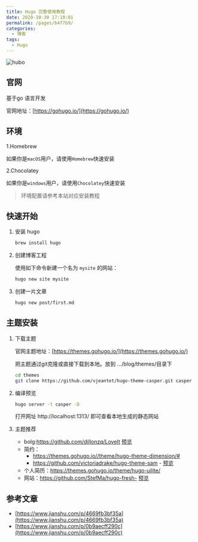 ```yaml
---
title: Hugo 完整使用教程
date: 2020-10-30 17:10:01
permalink: /pages/b4f7b9/
categories:
  - 博客
tags:
  - Hugo
---
```


![hubo](https://static.zhmbo.cn/img/20201030171312.png)

## 官网

基于go 语言开发

官网地址：[https://gohugo.io/](https://gohugo.io/)

<!-- more -->

## 环境

1.Homebrew

如果你是`macOS`用户，请使用`Homebrew`快速安装

2.Chocolatey

如果你是`windows`用户，请使用`Chocolatey`快速安装

> 环境配置请参考本站对应安装教程

## 快速开始

1. 安装 hugo

   ```sh
   brew install hugo
   ```

2. 创建博客工程

   使用如下命令新建一个名为 `mysite` 的网站：

   ```sh
   hugo new site mysite
   ```

3. 创建一片文章

   ```sh
   hugo new post/first.md
   ```

## 主题安装

1. 下载主题

   官网主题地址：[https://themes.gohugo.io/](https://themes.gohugo.io/)

   把主题通过git克隆或直接下载到本地。放到 …/blog/themes/目录下

   ```sh
   cd themes
   git clone https://github.com/vjeantet/hugo-theme-casper.git casper
   ```

2. 编译预览

    ``` sh
    hugo server -t casper -D
    ```

   打开网址 http://localhost:1313/ 即可查看本地生成的静态网站

3. 主题推荐

   - bolg:https://github.com/dillonzq/LoveIt  [预览](https://hugoloveit.com/)
   - 简约：
     - https://themes.gohugo.io//theme/hugo-theme-dimension/#
     - https://github.com/victoriadrake/hugo-theme-sam - [预览](https://victoria.dev/hugo-theme-sam/)
   - 个人简历：https://themes.gohugo.io/theme/hugo-uilite/
   - 网站：https://github.com/StefMa/hugo-fresh- [预览]([hugo-fresh.now.sh/](https://hugo-fresh.now.sh/))

## 参考文章

- [https://www.jianshu.com/p/4669fb3bf35a](https://www.jianshu.com/p/4669fb3bf35a)
- [https://www.jianshu.com/p/0b9aecff290c](https://www.jianshu.com/p/0b9aecff290c)
